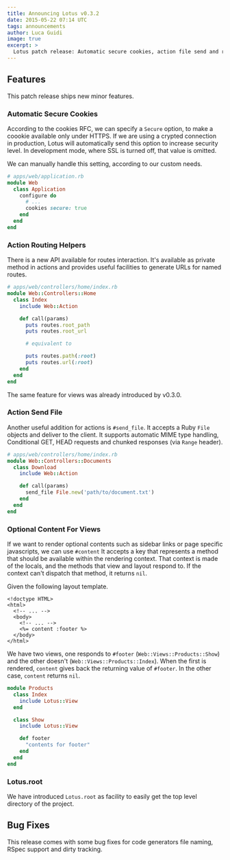```yaml
---
title: Announcing Lotus v0.3.2
date: 2015-05-22 07:14 UTC
tags: announcements
author: Luca Guidi
image: true
excerpt: >
  Lotus patch release: Automatic secure cookies, action file send and routing helpers, optional contents for views, Lotus.root and bug fixes.
---
```


## Features

This patch release ships new minor features.

### Automatic Secure Cookies

According to the cookies RFC, we can specify a `Secure` option, to make a coookie available only under HTTPS.
If we are using a crypted connection in production, Lotus will automatically send this option to increase security level.
In development mode, where SSL is turned off, that value is omitted.

We can manually handle this setting, according to our custom needs.

```ruby
# apps/web/application.rb
module Web
  class Application
    configure do
      # ...
      cookies secure: true
    end
  end
end
```

### Action Routing Helpers

There is a new API available for routes interaction.
It's available as private method in actions and provides useful facilities to generate URLs for named routes.

```ruby
# apps/web/controllers/home/index.rb
module Web::Controllers::Home
  class Index
    include Web::Action

    def call(params)
      puts routes.root_path
      puts routes.root_url

      # equivalent to

      puts routes.path(:root)
      puts routes.url(:root)
    end
  end
end
```

The same feature for views was already introduced by v0.3.0.

### Action Send File

Another useful addition for actions is `#send_file`.
It accepts a Ruby `File` objects and deliver to the client.
It supports automatic MIME type handling, Conditional GET, HEAD requests and chunked responses (via `Range` header).

```ruby
# apps/web/controllers/home/index.rb
module Web::Controllers::Documents
  class Download
    include Web::Action

    def call(params)
      send_file File.new('path/to/document.txt')
    end
  end
end
```

### Optional Content For Views

If we want to render optional contents such as sidebar links or page specific javascripts, we can use `#content`
It accepts a key that represents a method that should be available within the rendering context.
That context is made of the locals, and the methods that view and layout respond to.
If the context can't dispatch that method, it returns `nil`.

Given the following layout template.

```erb
<!doctype HTML>
<html>
  <!-- ... -->
  <body>
    <!-- ... -->
    <%= content :footer %>
  </body>
</html>
```

We have two views, one responds to `#footer` (`Web::Views::Products::Show`) and the other doesn't (`Web::Views::Products::Index`).
When the first is rendered, `content` gives back the returning value of `#footer`.
In the other case, `content` returns `nil`.

```ruby
module Products
  class Index
    include Lotus::View
  end

  class Show
    include Lotus::View

    def footer
      "contents for footer"
    end
  end
end
```

### Lotus.root

We have introduced `Lotus.root` as facility to easily get the top level directory of the project.

## Bug Fixes

This release comes with some bug fixes for code generators file naming, RSpec support and dirty tracking.
